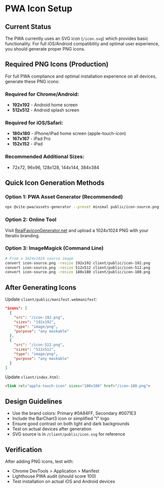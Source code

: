 # PWA Icon Setup

## Current Status
The PWA currently uses an SVG icon (`/icon.svg`) which provides basic functionality. For full iOS/Android compatibility and optimal user experience, you should generate proper PNG icons.

## Required PNG Icons (Production)

For full PWA compliance and optimal installation experience on all devices, generate these PNG icons:

### Required for Chrome/Android:
- **192x192** - Android home screen  
- **512x512** - Android splash screen

### Required for iOS/Safari:
- **180x180** - iPhone/iPad home screen (apple-touch-icon)
- **167x167** - iPad Pro
- **152x152** - iPad  

### Recommended Additional Sizes:
- 72x72, 96x96, 128x128, 144x144, 384x384

## Quick Icon Generation Methods

### Option 1: PWA Asset Generator (Recommended)
```bash
npx @vite-pwa/assets-generator --preset minimal public/icon-source.png
```

### Option 2: Online Tool
Visit [RealFaviconGenerator.net](https://realfavicongenerator.net/) and upload a 1024x1024 PNG with your Iterativ branding.

### Option 3: ImageMagick (Command Line)
```bash
# From a 1024x1024 source image
convert icon-source.png -resize 192x192 client/public/icon-192.png
convert icon-source.png -resize 512x512 client/public/icon-512.png
convert icon-source.png -resize 180x180 client/public/icon-180.png
```

## After Generating Icons

Update `client/public/manifest.webmanifest`:
```json
"icons": [
  {
    "src": "/icon-192.png",
    "sizes": "192x192",
    "type": "image/png",
    "purpose": "any maskable"
  },
  {
    "src": "/icon-512.png",
    "sizes": "512x512",
    "type": "image/png",
    "purpose": "any maskable"
  }
]
```

Update `client/index.html`:
```html
<link rel="apple-touch-icon" sizes="180x180" href="/icon-180.png">
```

## Design Guidelines
- Use the brand colors: Primary #0A84FF, Secondary #0071E3
- Include the BarChart3 icon or simplified "I" logo
- Ensure good contrast on both light and dark backgrounds
- Test on actual devices after generation
- SVG source is in `/client/public/icon.svg` for reference

## Verification
After adding PNG icons, test with:
- Chrome DevTools > Application > Manifest
- Lighthouse PWA audit (should score 100)
- Test installation on actual iOS and Android devices
